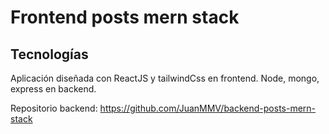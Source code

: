 # Frontend posts mern stack

## Tecnologías
Aplicación diseñada con ReactJS y tailwindCss en frontend.  Node, mongo, express en backend.  
  
Repositorio backend: https://github.com/JuanMMV/backend-posts-mern-stack
